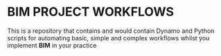 # BIM PROJECT WORKFLOWS
This is a repository that contains and would contain Dynamo and Python scripts for automating basic, simple and complex workflows whilst you implement **BIM** in your practice
